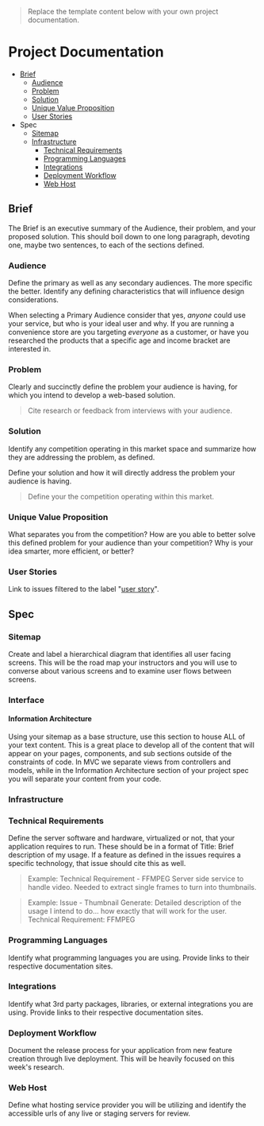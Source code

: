 > Replace the template content below with your own project documentation.

# Project Documentation

* [Brief](#brief)
    * [Audience](#audience)
    * [Problem](#problem)
    * [Solution](#solution)
    * [Unique Value Proposition](#unique-value-proposition)
    * [User Stories](#user-stories)
* Spec
    * [Sitemap](#sitemap)
    * [Infrastructure](#infrastructure)
        * [Technical Requirements](#technical-requirements)
        * [Programming Languages](#programming-languages)
        * [Integrations](#integrations)
        * [Deployment Workflow](#deployment-workflow)
        * [Web Host](#web-host)


## Brief

The Brief is an executive summary of the Audience, their problem, and your proposed solution. This should boil down to one long paragraph, devoting one, maybe two sentences, to each of the sections defined.

### Audience

Define the primary as well as any secondary audiences. The more specific the better. Identify any defining characteristics that will influence design considerations. 

When selecting a Primary Audience consider that yes, *anyone* could use your service, but who is your ideal user and why. If you are running a convenience store are you targeting *everyone* as a customer, or have you researched the products that a specific age and income bracket are interested in.

### Problem

Clearly and succinctly define the problem your audience is having, for which you intend to develop a web-based solution.

> Cite research or feedback from interviews with your audience. 

### Solution

Identify any competition operating in this market space and summarize how they are addressing the problem, as defined.

Define your solution and how it will directly address the problem your audience is having.

> Define your the competition operating within this market.

### Unique Value Proposition

What separates you from the competition? How are you able to better solve this defined problem for your audience than your competition? Why is your idea smarter, more efficient, or better?

### User Stories

Link to issues filtered to the label "[user story](#)".

## Spec

### Sitemap

Create and label a hierarchical diagram that identifies all user facing screens. This will be the road map your instructors and you will use to converse about various screens and to examine user flows between screens.

### Interface

#### Information Architecture

Using your sitemap as a base structure, use this section to house ALL of your text content. This is a great place to develop all of the content that will appear on your pages, components, and sub sections outside of the constraints of code. In MVC we separate views from controllers and models, while in the Information Architecture section of your project spec you will separate your content from your code.


### Infrastructure

### Technical Requirements

Define the server software and hardware, virtualized or not, that your application requires to run. These should be in a format of Title: Brief description of my usage. If a feature as defined in the issues requires a specific technology, that issue should cite this as well. 

> Example: Technical Requirement - FFMPEG
> Server side service to handle video. Needed to extract single frames to turn into thumbnails.

> Example: Issue - Thumbnail Generate:
> Detailed description of the usage I intend to do... how exactly that will work for the user.
> Technical Requirement: FFMPEG

### Programming Languages

Identify what programming languages you are using. Provide links to their respective documentation sites.

### Integrations

Identify what 3rd party packages, libraries, or external integrations you are using. Provide links to their respective documentation sites.

### Deployment Workflow

Document the release process for your application from new feature creation through live deployment. This will be heavily focused on this week's research.

### Web Host

Define what hosting service provider you will be utilizing and identify the accessible urls of any live or staging servers for review.
